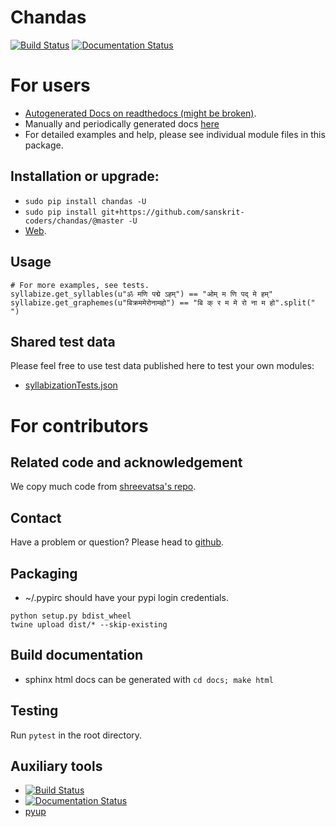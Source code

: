 # Chandas

[![Build Status](https://travis-ci.org/sanskrit-coders/chandas.svg?branch=master)](https://travis-ci.org/sanskrit-coders/chandas)
[![Documentation Status](https://readthedocs.org/projects/chandas/badge/?version=latest)](http://chandas.readthedocs.io/en/latest/?badge=latest)


# For users
* [Autogenerated Docs on readthedocs (might be broken)](http://chandas.readthedocs.io/en/latest/).
* Manually and periodically generated docs [here](https://sanskrit-coders.github.io/chandas/build/html/)
* For detailed examples and help, please see individual module files in this package.

## Installation or upgrade:
* `sudo pip install chandas -U`
* `sudo pip install git+https://github.com/sanskrit-coders/chandas/@master -U`
* [Web](https://pypi.python.org/pypi/chandas).


## Usage

```
# For more examples, see tests.
syllabize.get_syllables(u"ॐ मणि पद्मे ऽहम्") == "ओम् म णि पद् मे हम्"
syllabize.get_graphemes(u"बिक्रममेरोनामहो") == "बि क् र म मे रो ना म हो".split(" ")
```

## Shared test data
Please feel free to use test data published here to test your own modules:
- [syllabizationTests.json](https://github.com/sanskrit-coders/chandas/blob/master/src/test/data/syllabizationTests.json)

# For contributors
## Related code and acknowledgement
We copy much code from [shreevatsa's repo](https://github.com/shreevatsa/sanskrit/).

## Contact

Have a problem or question? Please head to [github](https://github.com/sanskrit-coders/chandas).

## Packaging

* ~/.pypirc should have your pypi login credentials.
```
python setup.py bdist_wheel
twine upload dist/* --skip-existing
```

## Build documentation
- sphinx html docs can be generated with `cd docs; make html`

## Testing
Run `pytest` in the root directory.

## Auxiliary tools
- [![Build Status](https://travis-ci.org/sanskrit-coders/chandas.svg?branch=master)](https://travis-ci.org/sanskrit-coders/chandas)
- [![Documentation Status](https://readthedocs.org/projects/indic-transliteration/badge/?version=latest)](http://indic-transliteration.readthedocs.io/en/latest/?badge=latest)
- [pyup](https://pyup.io/account/repos/github/sanskrit-coders/chandas/)


